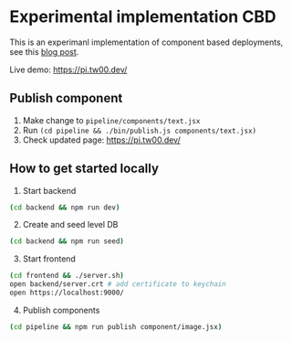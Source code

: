 # Experimental implementation CBD

This is an experimanl implementation of component based deployments,
see this [blog post](https://tw00.dev/post/component-based-deployment/).

Live demo: https://pi.tw00.dev/

## Publish component

1. Make change to `pipeline/components/text.jsx`
2. Run `(cd pipeline && ./bin/publish.js components/text.jsx)`
3. Check updated page: https://pi.tw00.dev/

## How to get started locally

1. Start backend

```bash
(cd backend && npm run dev)
```

2. Create and seed level DB

```bash
(cd backend && npm run seed)
```

3. Start frontend

```bash
(cd frontend && ./server.sh)
open backend/server.crt # add certificate to keychain
open https://localhost:9000/
```

4. Publish components

```bash
(cd pipeline && npm run publish component/image.jsx)
```
